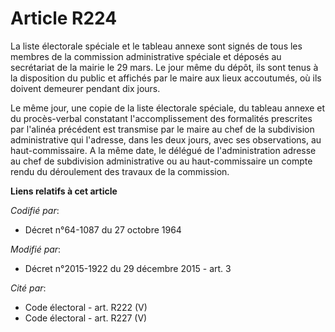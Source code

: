 # Article R224

La liste électorale spéciale et le tableau annexe sont signés de tous les membres de la commission administrative spéciale et
déposés au secrétariat de la mairie le 29 mars. Le jour même du dépôt, ils sont tenus à la disposition du public et affichés
par le maire aux lieux accoutumés, où ils doivent demeurer pendant dix jours.

Le même jour, une copie de la liste électorale spéciale, du tableau annexe et du procès-verbal constatant l'accomplissement
des formalités prescrites par l'alinéa précédent est transmise par le maire au chef de la subdivision administrative qui
l'adresse, dans les deux jours, avec ses observations, au haut-commissaire. A la même date, le délégué de l'administration
adresse au chef de subdivision administrative ou au haut-commissaire un compte rendu du déroulement des travaux de la
commission.

**Liens relatifs à cet article**

_Codifié par_:

  - Décret n°64-1087 du 27 octobre 1964

_Modifié par_:

  - Décret n°2015-1922 du 29 décembre 2015 - art. 3

_Cité par_:

  - Code électoral - art. R222 (V)
  - Code électoral - art. R227 (V)
